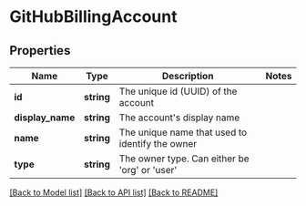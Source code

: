 # GitHubBillingAccount

## Properties
Name | Type | Description | Notes
------------ | ------------- | ------------- | -------------
**id** | **string** | The unique id (UUID) of the account | 
**display_name** | **string** | The account&#39;s display name | 
**name** | **string** | The unique name that used to identify the owner | 
**type** | **string** | The owner type. Can either be &#39;org&#39; or &#39;user&#39; | 

[[Back to Model list]](../README.md#documentation-for-models) [[Back to API list]](../README.md#documentation-for-api-endpoints) [[Back to README]](../README.md)


